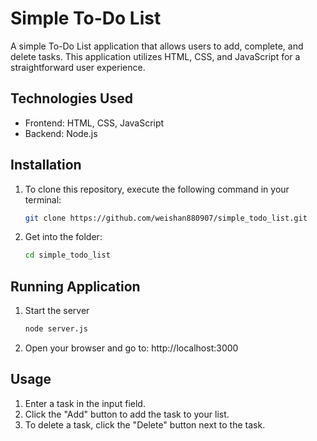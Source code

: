 # Simple To-Do List
A simple To-Do List application that allows users to add, complete, and delete tasks. This application utilizes HTML, CSS, and JavaScript for a straightforward user experience.

## Technologies Used
- Frontend: HTML, CSS, JavaScript
- Backend: Node.js

## Installation
1. To clone this repository, execute the following command in your terminal:
    ```sh
    git clone https://github.com/weishan880907/simple_todo_list.git 
    ```
2. Get into the folder:
    ```sh
    cd simple_todo_list 
    ```
## Running Application
1. Start the server
    ```sh
   node server.js
   ```
2. Open your browser and go to: http://localhost:3000 

## Usage
1. Enter a task in the input field.
2. Click the "Add" button to add the task to your list.
3. To delete a task, click the "Delete" button next to the task.

